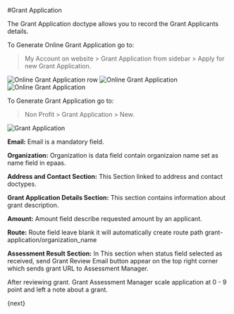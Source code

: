 <!-- add-breadcrumbs -->
#Grant Application

The Grant Application doctype allows you to record the Grant Applicants details.

To Generate Online Grant Application go to:

> My Account on website > Grant Application from sidebar > Apply for new Grant Application.


<img class="screenshot" alt="Online Grant Application row" src="{{docs_base_url}}/assets/img/non_profit/grant_application/grant_application_row.png">

<img class="screenshot" alt="Online Grant Application" src="{{docs_base_url}}/assets/img/non_profit/grant_application/online_grant_application_1.png">

<img class="screenshot" alt="Online Grant Application" src="{{docs_base_url}}/assets/img/non_profit/grant_application/grant_portal.png">


To Generate Grant Application go to:

> Non Profit > Grant Application > New.


<img class="screenshot" alt="Grant Application" src="{{docs_base_url}}/assets/img/non_profit/grant_application/grant_application.png">


**Email:** Email is a mandatory field.

**Organization:** Organization is data field contain organizaion name set as name field in epaas.


**Address and Contact Section:** This Section linked to address and contact doctypes.

**Grant Application Details Section:** This section contains information about grant description.

**Amount:** Amount field describe requested amount by an applicant.

**Route:** Route field leave blank it will automatically create route path grant-application/organization_name

**Assessment Result Section:** In This section when status field selected as received, send Grant Review Email button appear on the top right corner which sends grant URL to Assessment Manager.

After reviewing grant. Grant Assessment Manager scale application at 0 - 9 point and left a note about a grant.


{next}